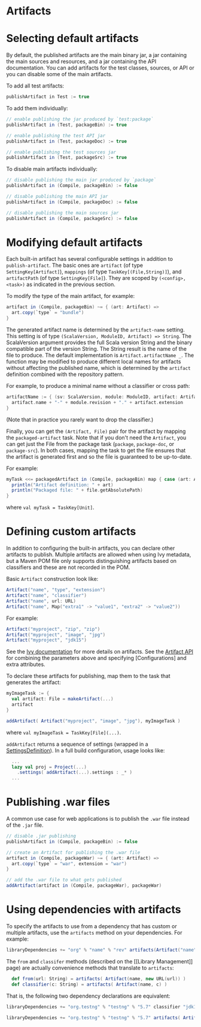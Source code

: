 [Ivy documentation]: http://ant.apache.org/ivy/history/2.2.0/ivyfile/dependency-artifact.html
[Artifact API]: http://harrah.github.com/xsbt/latest/api/sbt/Artifact$.html
[SettingsDefinition]: http://harrah.github.com/xsbt/latest/api/#sbt.Init$SettingsDefinition

# Artifacts


# Selecting default artifacts

By default, the published artifacts are the main binary jar, a jar containing the main sources and resources, and a jar containing the API documentation.  You can add artifacts for the test classes, sources, or API or you can disable some of the main artifacts.

To add all test artifacts:

```scala
publishArtifact in Test := true
```

To add them individually:

```scala
// enable publishing the jar produced by `test:package`
publishArtifact in (Test, packageBin) := true

// enable publishing the test API jar
publishArtifact in (Test, packageDoc) := true

// enable publishing the test sources jar
publishArtifact in (Test, packageSrc) := true
```

To disable main artifacts individually:

```scala
// disable publishing the main jar produced by `package`
publishArtifact in (Compile, packageBin) := false

// disable publishing the main API jar
publishArtifact in (Compile, packageDoc) := false

// disable publishing the main sources jar
publishArtifact in (Compile, packageSrc) := false
```


# Modifying default artifacts

Each built-in artifact has several configurable settings in addition to `publish-artifact`.
The basic ones are `artifact` (of type `SettingKey[Artifact]`), `mappings` (of type `TaskKey[(File,String)]`), and `artifactPath` (of type `SettingKey[File]`).
They are scoped by `(<config>, <task>)` as indicated in the previous section.

To modify the type of the main artifact, for example:

```scala
artifact in (Compile, packageBin) ~= { (art: Artifact) =>
  art.copy(`type` = "bundle")
}
```

The generated artifact name is determined by the `artifact-name` setting.  This setting is of type `(ScalaVersion, ModuleID, Artifact) => String`. The ScalaVersion argument provides the full Scala version String and the binary compatible part of the version String.  The String result is the name of the file to produce.  The default implementation is `Artifact.artifactName _`.  The function may be modified to produce different local names for artifacts without affecting the published name, which is determined by the `artifact` definition combined with the repository pattern.

For example, to produce a minimal name without a classifier or cross path:

```scala
artifactName := { (sv: ScalaVersion, module: ModuleID, artifact: Artifact) =>
  artifact.name + "-" + module.revision + "." + artifact.extension
}
```

(Note that in practice you rarely want to drop the classifier.)

Finally, you can get the `(Artifact, File)` pair for the artifact by mapping the `packaged-artifact` task.  Note that if you don't need the `Artifact`, you can get just the File from the package task (`package`, `package-doc`, or `package-src`).  In both cases, mapping the task to get the file ensures that the artifact is generated first and so the file is guaranteed to be up-to-date.

For example:

```scala
myTask <<= packagedArtifact in (Compile, packageBin) map { case (art: Artifact, file: File) =>
  println("Artifact definition: " + art)
  println("Packaged file: " + file.getAbsolutePath)
}
```

where `val myTask = TaskKey[Unit]`.

# Defining custom artifacts

In addition to configuring the built-in artifacts, you can declare other artifacts to publish.  Multiple artifacts are allowed when using Ivy metadata, but a Maven POM file only supports distinguishing artifacts based on classifiers and these are not recorded in the POM.

Basic `Artifact` construction look like:

```scala
Artifact("name", "type", "extension")
Artifact("name", "classifier")
Artifact("name", url: URL)
Artifact("name", Map("extra1" -> "value1", "extra2" -> "value2"))
```

For example:

```scala
Artifact("myproject", "zip", "zip")
Artifact("myproject", "image", "jpg")
Artifact("myproject", "jdk15")
```

See the [Ivy documentation] for more details on artifacts.  See the [Artifact API] for combining the parameters above and specifying [Configurations] and extra attributes.

To declare these artifacts for publishing, map them to the task that generates the artifact:

```scala
myImageTask := {
  val artifact: File = makeArtifact(...)
  artifact
}

addArtifact( Artifact("myproject", "image", "jpg"), myImageTask )
```

where `val myImageTask = TaskKey[File](...)`.

`addArtifact` returns a sequence of settings (wrapped in a [SettingsDefinition]).  In a full build configuration, usage looks like:

```scala
  ...
  lazy val proj = Project(...)
    .settings( addArtifact(...).settings : _* )
  ...
```

# Publishing .war files

A common use case for web applications is to publish the `.war` file instead of the `.jar` file.

```scala
// disable .jar publishing 
publishArtifact in (Compile, packageBin) := false 

// create an Artifact for publishing the .war file 
artifact in (Compile, packageWar) ~= { (art: Artifact) => 
  art.copy(`type` = "war", extension = "war") 
} 

// add the .war file to what gets published 
addArtifact(artifact in (Compile, packageWar), packageWar) 
```

# Using dependencies with artifacts

To specify the artifacts to use from a dependency that has custom or multiple artifacts, use the `artifacts` method on your dependencies.  For example:

```scala
libraryDependencies += "org" % "name" % "rev" artifacts(Artifact("name", "type", "ext"))
```

The `from` and `classifer` methods (described on the [[Library Management]] page) are actually convenience methods that translate to `artifacts`:

```scala
  def from(url: String) = artifacts( Artifact(name, new URL(url)) )
  def classifier(c: String) = artifacts( Artifact(name, c) )
```

That is, the following two dependency declarations are equivalent:

```scala
libraryDependencies += "org.testng" % "testng" % "5.7" classifier "jdk15"

libraryDependencies += "org.testng" % "testng" % "5.7" artifacts( Artifact("testng", "jdk15") )
```